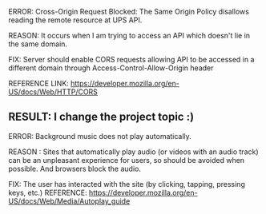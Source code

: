 ERROR: Cross-Origin Request Blocked: The Same Origin Policy disallows reading the remote resource at UPS API.

REASON: It occurs when I am trying to access an API which doesn't lie in the same domain.

FIX: Server should enable CORS requests allowing API to be accessed in a different domain through Access-Control-Allow-Origin header

REFERENCE LINK: https://developer.mozilla.org/en-US/docs/Web/HTTP/CORS

## RESULT: I change the project topic :)

ERROR: Background music does not play automatically.

REASON : Sites that automatically play audio (or videos with an audio track) can be an unpleasant experience for users, so should be avoided when possible. And browsers block the audio.

FIX: The user has interacted with the site (by clicking, tapping, pressing keys, etc.)
REFERENCE: https://developer.mozilla.org/en-US/docs/Web/Media/Autoplay_guide

